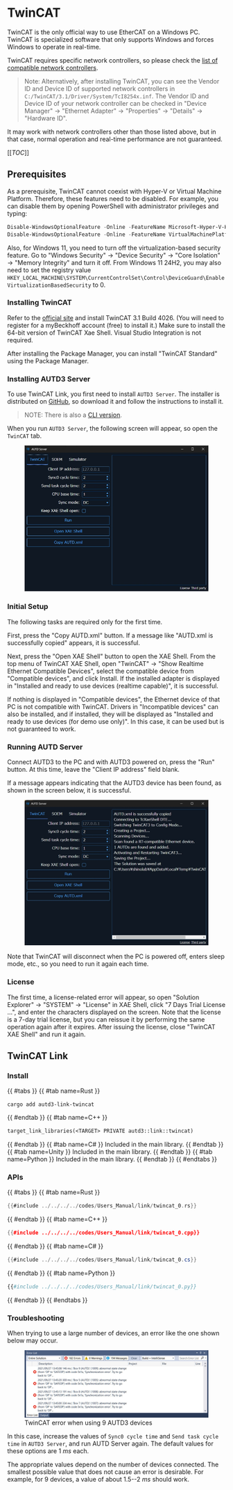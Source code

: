# TwinCAT

TwinCAT is the only official way to use EtherCAT on a Windows PC.
TwinCAT is specialized software that only supports Windows and forces Windows to operate in real-time.

TwinCAT requires specific network controllers, so please check the [list of compatible network controllers](https://infosys.beckhoff.com/english.php?content=../content/1033/tc3_overview/9309844363.html&id=).

> Note: Alternatively, after installing TwinCAT, you can see the Vendor ID and Device ID of supported network controllers in `C:/TwinCAT/3.1/Driver/System/TcI8254x.inf`. The Vendor ID and Device ID of your network controller can be checked in "Device Manager" → "Ethernet Adapter" → "Properties" → "Details" → "Hardware ID".

It may work with network controllers other than those listed above, but in that case, normal operation and real-time performance are not guaranteed.

[[_TOC_]]

## Prerequisites

As a prerequisite, TwinCAT cannot coexist with Hyper-V or Virtual Machine Platform.
Therefore, these features need to be disabled.
For example, you can disable them by opening PowerShell with administrator privileges and typing:

```PowerShell
Disable-WindowsOptionalFeature -Online -FeatureName Microsoft-Hyper-V-Hypervisor
Disable-WindowsOptionalFeature -Online -FeatureName VirtualMachinePlatform
```

Also, for Windows 11, you need to turn off the virtualization-based security feature.
Go to "Windows Security" → "Device Security" → "Core Isolation" → "Memory Integrity" and turn it off.
From Windows 11 24H2, you may also need to set the registry value `HKEY_LOCAL_MACHINE\SYSTEM\CurrentControlSet\Control\DeviceGuard\EnableVirtualizationBasedSecurity` to 0.

### Installing TwinCAT

Refer to the [official site](https://infosys.beckhoff.com/content/1033/tc3_installation/15698617995.html?id=7523796010185393366) and install TwinCAT 3.1 Build 4026.
(You will need to register for a myBeckhoff account (free) to install it.)
Make sure to install the 64-bit version of TwinCAT Xae Shell.
Visual Studio Integration is not required.

After installing the Package Manager, you can install "TwinCAT Standard" using the Package Manager.

### Installing AUTD3 Server

To use TwinCAT Link, you first need to install `AUTD3 Server`.
The installer is distributed on [GitHub](https://github.com/shinolab/autd3-server), so download it and follow the instructions to install it.

> NOTE: There is also a [CLI version](https://github.com/shinolab/TwinCATAUTDServer/releases).

When you run `AUTD3 Server`, the following screen will appear, so open the `TwinCAT` tab.

<figure>
  <img src="../../../fig/Users_Manual/autdserver_twincat.jpg"/>
</figure>

### Initial Setup

The following tasks are required only for the first time.

First, press the "Copy AUTD.xml" button.
If a message like "AUTD.xml is successfully copied" appears, it is successful.

Next, press the "Open XAE Shell" button to open the XAE Shell.
From the top menu of TwinCAT XAE Shell, open "TwinCAT" → "Show Realtime Ethernet Compatible Devices", select the compatible device from "Compatible devices", and click Install.
If the installed adapter is displayed in "Installed and ready to use devices (realtime capable)", it is successful.

If nothing is displayed in "Compatible devices", the Ethernet device of that PC is not compatible with TwinCAT.
Drivers in "Incompatible devices" can also be installed, and if installed, they will be displayed as "Installed and ready to use devices (for demo use only)".
In this case, it can be used but is not guaranteed to work.

### Running AUTD Server

Connect AUTD3 to the PC and with AUTD3 powered on, press the "Run" button.
At this time, leave the "Client IP address" field blank.

If a message appears indicating that the AUTD3 device has been found, as shown in the screen below, it is successful.

<figure>
  <img src="../../../fig/Users_Manual/autdserver_twincat_run.jpg"/>
</figure>

Note that TwinCAT will disconnect when the PC is powered off, enters sleep mode, etc., so you need to run it again each time.

### License

The first time, a license-related error will appear, so open "Solution Explorer" → "SYSTEM" → "License" in XAE Shell, click "7 Days Trial License ...", and enter the characters displayed on the screen.
Note that the license is a 7-day trial license, but you can reissue it by performing the same operation again after it expires.
After issuing the license, close "TwinCAT XAE Shell" and run it again.

## TwinCAT Link

### Install

{{ #tabs }}
{{ #tab name=Rust }}
```shell
cargo add autd3-link-twincat
```
{{ #endtab }}
{{ #tab name=C++ }}
```cpp,name=CMakeLists.txt
target_link_libraries(<TARGET> PRIVATE autd3::link::twincat)
```
{{ #endtab }}
{{ #tab name=C# }}
Included in the main library.
{{ #endtab }}
{{ #tab name=Unity }}
Included in the main library.
{{ #endtab }}
{{ #tab name=Python }}
Included in the main library.
{{ #endtab }}
{{ #endtabs }}

### APIs

{{ #tabs }}
{{ #tab name=Rust }}
```rust
{{#include ../../../../codes/Users_Manual/link/twincat_0.rs}}
```
{{ #endtab }}
{{ #tab name=C++ }}
```cpp
{{#include ../../../../codes/Users_Manual/link/twincat_0.cpp}}
```
{{ #endtab }}
{{ #tab name=C# }}
```cs
{{#include ../../../../codes/Users_Manual/link/twincat_0.cs}}
```
{{ #endtab }}
{{ #tab name=Python }}
```python
{{#include ../../../../codes/Users_Manual/link/twincat_0.py}}
```
{{ #endtab }}
{{ #endtabs }}

### Troubleshooting

When trying to use a large number of devices, an error like the one shown below may occur.

<figure>
  <img src="../../../fig/Users_Manual/tcerror.jpg"/>
  <figcaption>TwinCAT error when using 9 AUTD3 devices</figcaption>
</figure>

In this case, increase the values of `Sync0 cycle time` and `Send task cycle time` in `AUTD3 Server`, and run AUTD Server again.
The default values for these options are $\SI{1}{ms}$ each.

The appropriate values depend on the number of devices connected.
The smallest possible value that does not cause an error is desirable.
For example, for 9 devices, a value of about $1.5$--$\SI{2}{ms}$ should work.
